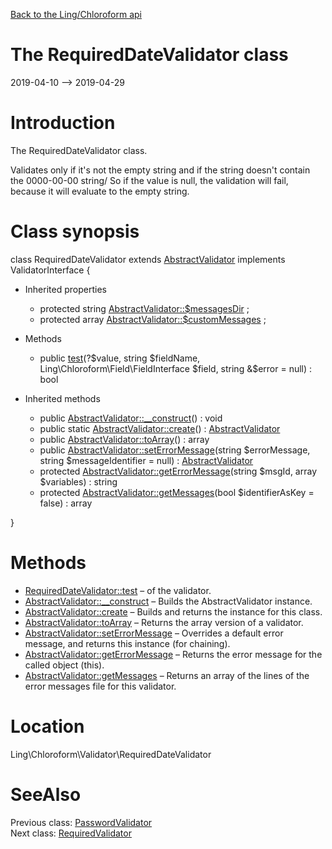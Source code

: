 [Back to the Ling/Chloroform api](https://github.com/lingtalfi/Chloroform/blob/master/doc/api/Ling/Chloroform.md)



The RequiredDateValidator class
================
2019-04-10 --> 2019-04-29






Introduction
============

The RequiredDateValidator class.

Validates only if it's not the empty string and if the string doesn't contain the 0000-00-00 string/
So if the value is null, the validation will fail, because it will evaluate to the empty string.



Class synopsis
==============


class <span class="pl-k">RequiredDateValidator</span> extends [AbstractValidator](https://github.com/lingtalfi/Chloroform/blob/master/doc/api/Ling/Chloroform/Validator/AbstractValidator.md) implements ValidatorInterface {

- Inherited properties
    - protected string [AbstractValidator::$messagesDir](#property-messagesDir) ;
    - protected array [AbstractValidator::$customMessages](#property-customMessages) ;

- Methods
    - public [test](https://github.com/lingtalfi/Chloroform/blob/master/doc/api/Ling/Chloroform/Validator/RequiredDateValidator/test.md)(?$value, string $fieldName, Ling\Chloroform\Field\FieldInterface $field, string &$error = null) : bool

- Inherited methods
    - public [AbstractValidator::__construct](https://github.com/lingtalfi/Chloroform/blob/master/doc/api/Ling/Chloroform/Validator/AbstractValidator/__construct.md)() : void
    - public static [AbstractValidator::create](https://github.com/lingtalfi/Chloroform/blob/master/doc/api/Ling/Chloroform/Validator/AbstractValidator/create.md)() : [AbstractValidator](https://github.com/lingtalfi/Chloroform/blob/master/doc/api/Ling/Chloroform/Validator/AbstractValidator.md)
    - public [AbstractValidator::toArray](https://github.com/lingtalfi/Chloroform/blob/master/doc/api/Ling/Chloroform/Validator/AbstractValidator/toArray.md)() : array
    - public [AbstractValidator::setErrorMessage](https://github.com/lingtalfi/Chloroform/blob/master/doc/api/Ling/Chloroform/Validator/AbstractValidator/setErrorMessage.md)(string $errorMessage, string $messageIdentifier = null) : [AbstractValidator](https://github.com/lingtalfi/Chloroform/blob/master/doc/api/Ling/Chloroform/Validator/AbstractValidator.md)
    - protected [AbstractValidator::getErrorMessage](https://github.com/lingtalfi/Chloroform/blob/master/doc/api/Ling/Chloroform/Validator/AbstractValidator/getErrorMessage.md)(string $msgId, array $variables) : string
    - protected [AbstractValidator::getMessages](https://github.com/lingtalfi/Chloroform/blob/master/doc/api/Ling/Chloroform/Validator/AbstractValidator/getMessages.md)(bool $identifierAsKey = false) : array

}






Methods
==============

- [RequiredDateValidator::test](https://github.com/lingtalfi/Chloroform/blob/master/doc/api/Ling/Chloroform/Validator/RequiredDateValidator/test.md) &ndash; of the validator.
- [AbstractValidator::__construct](https://github.com/lingtalfi/Chloroform/blob/master/doc/api/Ling/Chloroform/Validator/AbstractValidator/__construct.md) &ndash; Builds the AbstractValidator instance.
- [AbstractValidator::create](https://github.com/lingtalfi/Chloroform/blob/master/doc/api/Ling/Chloroform/Validator/AbstractValidator/create.md) &ndash; Builds and returns the instance for this class.
- [AbstractValidator::toArray](https://github.com/lingtalfi/Chloroform/blob/master/doc/api/Ling/Chloroform/Validator/AbstractValidator/toArray.md) &ndash; Returns the array version of a validator.
- [AbstractValidator::setErrorMessage](https://github.com/lingtalfi/Chloroform/blob/master/doc/api/Ling/Chloroform/Validator/AbstractValidator/setErrorMessage.md) &ndash; Overrides a default error message, and returns this instance (for chaining).
- [AbstractValidator::getErrorMessage](https://github.com/lingtalfi/Chloroform/blob/master/doc/api/Ling/Chloroform/Validator/AbstractValidator/getErrorMessage.md) &ndash; Returns the error message for the called object (this).
- [AbstractValidator::getMessages](https://github.com/lingtalfi/Chloroform/blob/master/doc/api/Ling/Chloroform/Validator/AbstractValidator/getMessages.md) &ndash; Returns an array of the lines of the error messages file for this validator.





Location
=============
Ling\Chloroform\Validator\RequiredDateValidator


SeeAlso
==============
Previous class: [PasswordValidator](https://github.com/lingtalfi/Chloroform/blob/master/doc/api/Ling/Chloroform/Validator/PasswordValidator.md)<br>Next class: [RequiredValidator](https://github.com/lingtalfi/Chloroform/blob/master/doc/api/Ling/Chloroform/Validator/RequiredValidator.md)<br>
